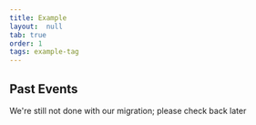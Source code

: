 ```yaml
---
title: Example
layout:  null
tab: true
order: 1
tags: example-tag
---
```


## Past Events

We're still not done with our migration; please check back later

